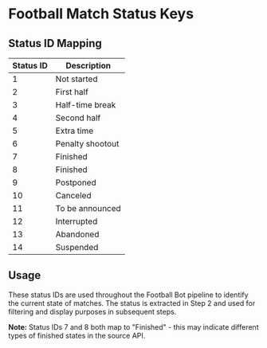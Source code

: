 # Football Match Status Keys

## Status ID Mapping

| Status ID | Description |
|-----------|-------------|
| 1 | Not started |
| 2 | First half |
| 3 | Half-time break |
| 4 | Second half |
| 5 | Extra time |
| 6 | Penalty shootout |
| 7 | Finished |
| 8 | Finished |
| 9 | Postponed |
| 10 | Canceled |
| 11 | To be announced |
| 12 | Interrupted |
| 13 | Abandoned |
| 14 | Suspended |

## Usage

These status IDs are used throughout the Football Bot pipeline to identify the current state of matches. The status is extracted in Step 2 and used for filtering and display purposes in subsequent steps.

**Note:** Status IDs 7 and 8 both map to "Finished" - this may indicate different types of finished states in the source API.
